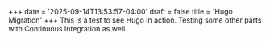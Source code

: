 +++
date = '2025-09-14T13:53:57-04:00'
draft = false
title = 'Hugo Migration'
+++
This is a test to see Hugo in action. Testing some other parts with Continuous Integration as well.
